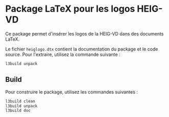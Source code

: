 # Package LaTeX pour les logos HEIG-VD

Ce package permet d'insérer les logos de la HEIG-VD dans des documents LaTeX.

Le fichier `heiglogo.dtx` contient la documentation du package et le code source. Pour l'extraire, utilisez la commande suivante :

```bash
l3build unpack
```

## Build

Pour construire le package, utilisez les commandes suivantes :

```bash
l3build clean
l3build unpack
l3build doc
```
